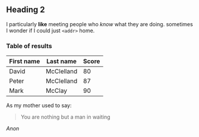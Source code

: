 ## Heading 2
I particularly **like** meeting people who *know* what they are doing.
sometimes I wonder if I could just `<addr>` home.

### Table of results
First name|Last name|Score
-|-|-
David|McClelland|80
Peter|McClelland|87
Mark|McClay|90

As my mother used to say:

> You are nothing but 
> a man in waiting

*Anon*
